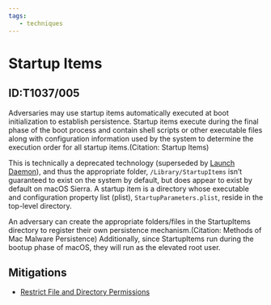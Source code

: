 ```yaml
---
tags:
   - techniques
---
```

# Startup Items
## ID:T1037/005
Adversaries may use startup items automatically executed at boot initialization to establish persistence. Startup items execute during the final phase of the boot process and contain shell scripts or other executable files along with configuration information used by the system to determine the execution order for all startup items.(Citation: Startup Items)

This is technically a deprecated technology (superseded by [Launch Daemon](techniques/T1543/004)), and thus the appropriate folder, <code>/Library/StartupItems</code> isn’t guaranteed to exist on the system by default, but does appear to exist by default on macOS Sierra. A startup item is a directory whose executable and configuration property list (plist), <code>StartupParameters.plist</code>, reside in the top-level directory. 

An adversary can create the appropriate folders/files in the StartupItems directory to register their own persistence mechanism.(Citation: Methods of Mac Malware Persistence) Additionally, since StartupItems run during the bootup phase of macOS, they will run as the elevated root user.
## Mitigations
* [Restrict File and Directory Permissions](mitigations/M1022)
